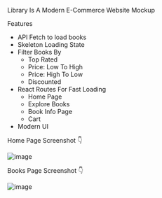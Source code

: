 Library Is A Modern E-Commerce Website Mockup

Features
- API Fetch to load books
- Skeleton Loading State
- Filter Books By
    - Top Rated
    - Price: Low To High 
    - Price: High To Low
    - Discounted
- React Routes For Fast Loading
  - Home Page
  - Explore Books
  - Book Info Page
  - Cart
- Modern UI

Home Page Screenshot 👇

![image](https://user-images.githubusercontent.com/87284530/204155171-f38084f8-7cd8-49dc-8b1a-d9dde1c3f1b4.png)

Books Page Screenshot 👇

![image](https://user-images.githubusercontent.com/87284530/204620825-d65896d0-f001-4bb6-bbe2-14d591f399c2.png)
